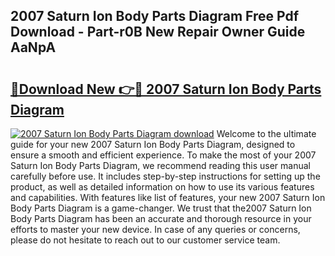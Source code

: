 ## 2007 Saturn Ion Body Parts Diagram Free Pdf Download - Part-r0B New Repair Owner Guide AaNpA

# <h2><a href="http://dfkxu2.blite.top/?on=2007+Saturn+Ion+Body+Parts+Diagram">🔗Download New 👉🔴 2007 Saturn Ion Body Parts Diagram</a></h2>

[![2007 Saturn Ion Body Parts Diagram download](https://i.imgur.com/lujVjoI.png)](http://dfkxu2.blite.top/?on=2007+Saturn+Ion+Body+Parts+Diagram)
Welcome to the ultimate guide for your new 2007 Saturn Ion Body Parts Diagram, designed to ensure a smooth and efficient experience. To make the most of your 2007 Saturn Ion Body Parts Diagram, we recommend reading this user manual carefully before use. It includes step-by-step instructions for setting up the product, as well as detailed information on how to use its various features and capabilities. With features like list of features, your new 2007 Saturn Ion Body Parts Diagram is a game-changer. We trust that the2007 Saturn Ion Body Parts Diagram has been an accurate and thorough resource in your efforts to master your new device. In case of any queries or concerns, please do not hesitate to reach out to our customer service team.
